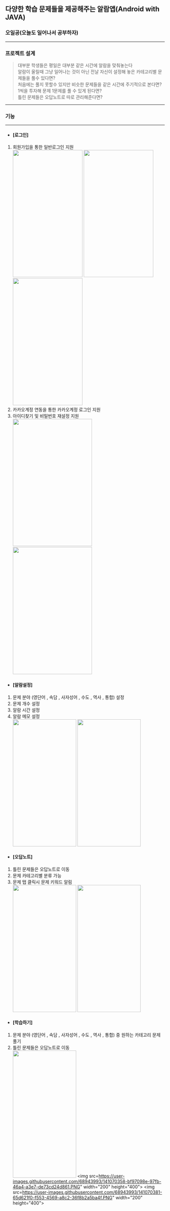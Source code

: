 ## 다양한 학습 문제들을 제공해주는 알람앱(Android with JAVA)
### 오일공(오늘도 일어나서 공부하자)
------------------------------------
### 프로젝트 설계
> 대부분 학생들은 평일은 대부분 같은 시간에 알람을 맞춰놓는다  
> 알람이 울릴때 그냥 일어나는 것이 아닌 전날 자신이 설정해 놓은 카테고리별 문제들을 풀수 있다면?  
> 처음에는 풀지 못할수 있지만 비슷한 문제들을 같은 시간에 주기적으로 본다면?  
> 1씩을 투자해 문제 1문제를 풀 수 있게 된다면?  
> 틀린 문제들은 오답노트로 따로 관리해준다면?
------------------------------------
### 기능
------------------------------------
+ #### [로그인]
1. 회원가입을 통한 일반로그인 지원  
<img src="https://user-images.githubusercontent.com/68943993/141063292-22406498-332f-40ba-a779-1b7472bf2374.png" width="220" height="400">      <img src="https://user-images.githubusercontent.com/68943993/141063508-2cd756bf-b490-4544-ad33-24174ba4652e.png" width="220" height="400">      <img src="https://user-images.githubusercontent.com/68943993/141063582-d98ef56c-4e99-45da-9d4d-2a6c783dabac.png" width="220" height="400">
2. 카카오계정 연동을 통한 카카오계정 로그인 지원
3. 아이디찾기 및 비밀번호 재설정 지원  
<img src="https://user-images.githubusercontent.com/68943993/141065459-6c59ad14-db05-4f14-9fb6-f34f102a8ceb.PNG" width="250" height="400">    <img src="https://user-images.githubusercontent.com/68943993/141065450-d25660ca-725f-4518-9f14-e412d4828653.PNG" width="250" height="400">

+ #### [알람설정]
1. 문제 분야 (영단어 , 속담 , 사자성어 , 수도 , 역사 , 통합) 설정
2. 문제 개수 설정
3. 알람 시간 설정
4. 알람 메모 설정  
<img src="https://user-images.githubusercontent.com/68943993/141069603-119f7178-3bf0-4c0c-9927-e603cd1e57c5.PNG" width="200" height="400">      <img src="https://user-images.githubusercontent.com/68943993/141069617-b9e8940f-f375-43e5-a84b-3d797b238723.PNG" width="200" height="400">

+ #### [오답노트]
1. 틀린 문제들은 오답노트로 이동
2. 문제 카테고리별 분류 가능
3. 문제 탭 클릭시 문제 키워드 알림  
<img src="https://user-images.githubusercontent.com/68943993/141070441-0eea2ad0-3e0c-4573-b68c-1dbfd9164931.PNG" width="200" height="400">    <img src="https://user-images.githubusercontent.com/68943993/141070877-c467ec97-ec86-40f2-8983-e3b3bdfccb5f.PNG" width="200" height="400">

+ #### [학습하기]
1. 문제 분야 (영단어 , 속담 , 사자성어 , 수도 , 역사 , 통합) 중 원하는 카테고리 문제 풀기
2. 틀린 문제들은 오답노트로 이동  
<img src="https://user-images.githubusercontent.com/68943993/141070259-7678050d-ed7f-4048-80eb-36cb0a1be3af.PNG" width="200" height="400">    <img src=https://user-images.githubusercontent.com/68943993/141070358-bf97098e-97fb-46a4-a3e7-de73cd24d861.PNG" width="200" height="400">   <img src=https://user-images.githubusercontent.com/68943993/141070381-65d621f0-f553-4569-a8c2-36f8b2a5ba4f.PNG" width="200" height="400">


